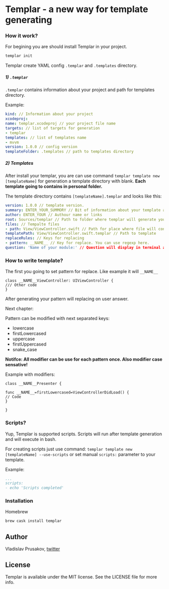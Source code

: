 # Templar - a new way for template generating

### How it work?

For begining you are should install Templar in your project.

```bash
templar init
```
Templar create YAML config `.templar` and `.templates` directory.

##### 1) `.templar`

`.templar` contains information about your project and path for templates directory. 

Example:

```yaml
kind: // Information about your project
xcodeproj:
name: templar.xcodeproj // your project file name
targets: // list of targets for generation
- templar
templates: // list of templates name
- mvvm
version: 1.0.0 // config version 
templateFolder: .templates // path to templates directory
```

##### 2) Templates

After install your templar, you are can use command `templar template new [templateName]` for generation a template directory with blank. 
**Each template going to contains in personal folder.**

The template directory contains `[templateName].templar` and looks like this:

```yaml
version: 1.0.0 // template version. 
summary: ENTER_YOUR_SUMMORY // Bit of information about your template and what it do.
author: ENTER_YOUR // Authour name or links
root: Sources/templar // Path to folder where templar will generate your templates.
files: // Tempalte files
- path: View/ViewController.swift // Path for place where file will contains after process
templatePath: View/ViewController.swift.templar // Path to template
replaceRules: // Keys for replacing
- pattern: __NAME__ // Key for replace. You can use regexp here.
question: 'Name of your module:' // Question will display in terminal and answer will use for replace pattern
```

### How to write template?

The first you going to set pattern for replace. Like example it will `__NAME__`

```
class __NAME__ViewController: UIViewController {
/// Other code
}
```

After generating your pattern will replacing on user answer.

Next chapter: 

Pattern can be modified with next separated keys:

* lowercase
* firstLowercased
* uppercase
* firstUppercased
* snake_case

**Notifce: All modifier can be use for each pattern once. Also modifier case sensative!**

Example with modifiers:

```
class __NAME__Presenter {

func __NAME__=firstLowercased=ViewControllerDidLoad() {
// Code
}

}
```

### Scripts?

Yup, Templar is supported scripts. Scripts will run after template generation and will execute in bash.

For creating scripts just use command: `templar template new [templateName] --use-scripts` or set manual `scripts:` parameter to your template.

Example:

```yaml
...
scripts:
- echo 'Scripts completed' 
```

### Installation

Homebrew

```bash
brew cask install templar
```

## Author

Vladislav Prusakov, [twitter](twitter.com/mashiply)

## License

Templar is available under the MIT license. See the LICENSE file for more info.
